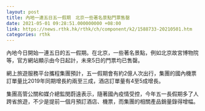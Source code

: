 ```yaml
---
layout: post
title: 內地一連五日五一假期　北京一些著名景點門票售罄
date: 2021-05-01 09:28:51.000000000 +08:00
link: https://news.rthk.hk/rthk/ch/component/k2/1588733-20210501.htm
categories: rthk
---
```


內地今日開始一連五日的五一假期。在北京，一些著名景點，例如北京故宮博物院等，官方網站顯示由今日起計，未來5日的門票均已售罄。

網上旅遊服務平台攜程集團預計，五一假期會有約2億人次出行，集團的國內機票訂單量比2019年同期增長約兩至三成，酒店訂單量有4至5成增長。

集團高管公關和媒介總監閔蔚遠表示，隨著國內疫情受控，今年五一長假期多了人跨省旅遊，不少是提前一個月預訂酒店、機票，而集團的相關產品銷量錄得增幅。
